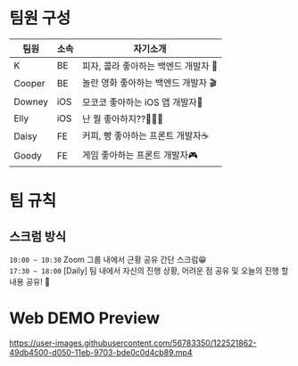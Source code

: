 # 팀원 구성
|팀원|소속|자기소개|
|------|---|---|
|K|BE|피자, 콜라 좋아하는 백엔드 개발자 🍕|
|Cooper|BE|놀란 영화 좋아하는 백엔드 개발자 🎬|
|Downey|iOS|모코코 좋아하는 iOS 앱 개발자🌱|
|Elly|iOS|난 뭘 좋아하지??🤷🏻‍♀️|
|Daisy|FE|커피, 빵 좋아하는 프론트 개발자☕️|
|Goody|FE|게임 좋아하는 프론트 개발자🎮|


# 팀 규칙
## 스크럼 방식
`10:00 ~ 10:30` Zoom 그룹 내에서 근황 공유 간단 스크럼😁  
`17:30 ~ 18:00` [Daily] 팀 내에서 자신의 진행 상황, 어려운 점 공유 및 오늘의 진행 할 내용 공유! 🤗  


# Web DEMO Preview

https://user-images.githubusercontent.com/56783350/122521862-49db4500-d050-11eb-9703-bde0c0d4cb89.mp4

